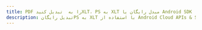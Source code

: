 ---title: PDF را به  تبدیل کنیدXLT، PS به XLT مبدل رایگان یا Android SDKdescription: تبدیل رایگانPS به XLT با استفاده از Android Cloud APIs & SDK همچنین اسناد PDF را در Cloud ایجاد، ویرایش و رندر کنید.---